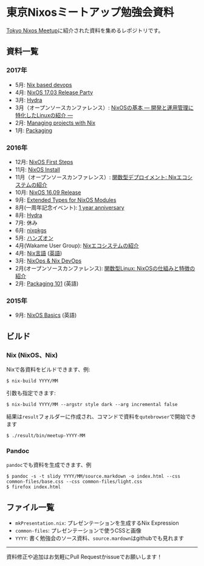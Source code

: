 # 東京Nixosミートアップ勉強会資料

[Tokyo Nixos Meetup](http://www.meetup.com/ja-JP/Tokyo-NixOS-Meetup/)に紹介された資料を集めるレポジトリです。


## 資料一覧

### 2017年

- 5月: [Nix based devops](2017/05/source.markdown)
- 4月: [NixOS 17.03 Release Party](2017/04/source.markdown)
- 3月: [Hydra](2017/03/source.markdown)
- 3月（オープンソースカンファレンス）: [NixOSの基本 ― 開発と運用管理に特化したLinuxの紹介 ―](2017/03-osc/source.markdown)
- 2月: [Managing projects with Nix](2017/02/source.markdown)
- 1月: [Packaging](2017/01/source.markdown)


### 2016年

- 12月: [NixOS First Steps](2016/12/source.markdown)
- 11月: [NixOS Install](2016/11/source.markdown)
- 11月（オープンソースカンファレンス）: [関数型デプロイメント: Nixエコシステムの紹介](2016/11-osc/source.markdown)
- 10月: [NixOS 16.09 Release](2016/10-release/source.markdown)
- 9月: [Extended Types for NixOS Modules](2016/09/source.markdown)
- 8月(一周年記念イベント): [1 year anniversary](2016/08-1-year/source.markdown)
- 8月: [Hydra](2016/08/source.markdown)
- 7月: 休み
- 6月: [nixpkgs](2016/06/source.markdown)
- 5月: [ハンズオン](2016/05/source.markdown)
- 4月(Wakame User Group): [Nixエコシステムの紹介](2016/04-wug/source.markdown)
- 4月: [Nix言語](2016/04/source.markdown) ([英語](2016/04/source.en.markdown))
- 3月: [NixOps & Nix DevOps](2016/03/source.markdown)
- 2月(オープンソースカンファレンス): [関数型Linux: NixOSの仕組みと特徴の紹介](2016/02-osc/source.markdown)
- 2月: [Packaging 101](2016/02/source.markdown) (英語)


### 2015年

- 9月: [NixOS Basics](2015/09/source.markdown) (英語)


## ビルド

### Nix (NixOS、Nix)

Nixで各資料をビルドできます、例:

```
$ nix-build YYYY/MM
```

引数も指定できます:

```
$ nix-build YYYY/MM --argstr style dark --arg incremental false
```

結果は`result`フォルダーに作成され、コマンドで資料を`qutebrowser`で開始できます

```
$ ./result/bin/meetup-YYYY-MM
```

### Pandoc

`pandoc`でも資料を生成できます、例

```
$ pandoc -s -t slidy YYYY/MM/source.markdown -o index.html --css common-files/base.css --css common-files/light.css
$ firefox index.html
```


## ファイル一覧

- `mkPresentation.nix`: プレゼンテーションを生成するNix Expression
- `common-files`: プレゼンテーションで使うCSSと画像
- `YYYY`: 書く勉強会のソース資料、`source.mardown`はgithubでも見れます


---

資料修正や追加はお気軽にPull Requestかissueでお願いします！

